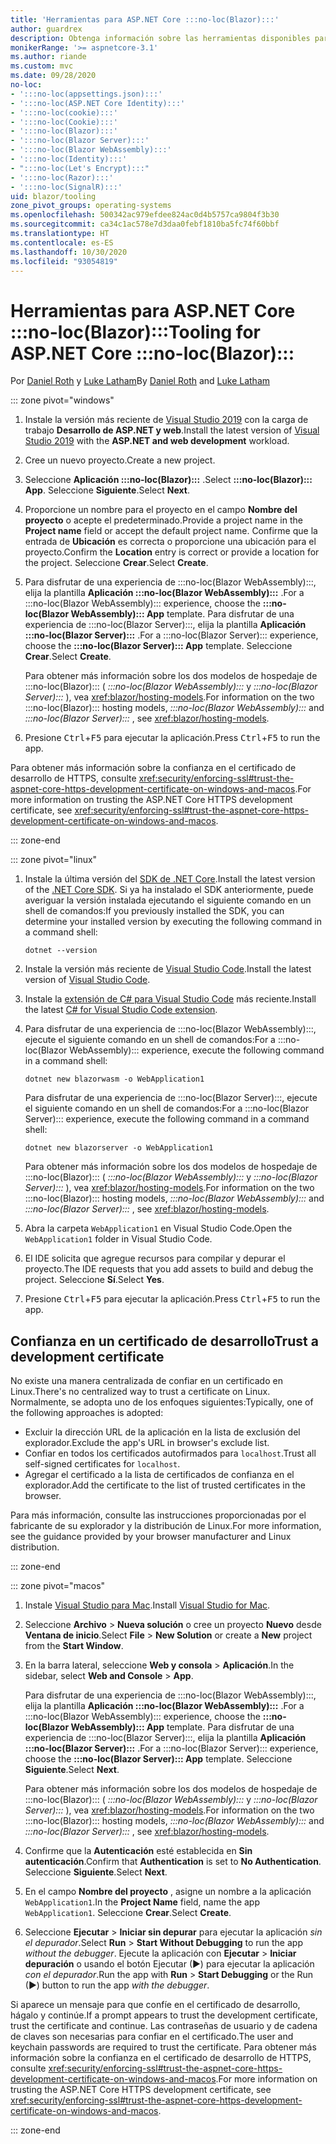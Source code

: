 ```yaml
---
title: 'Herramientas para ASP.NET Core :::no-loc(Blazor):::'
author: guardrex
description: Obtenga información sobre las herramientas disponibles para compilar aplicaciones de :::no-loc(Blazor):::.
monikerRange: '>= aspnetcore-3.1'
ms.author: riande
ms.custom: mvc
ms.date: 09/28/2020
no-loc:
- ':::no-loc(appsettings.json):::'
- ':::no-loc(ASP.NET Core Identity):::'
- ':::no-loc(cookie):::'
- ':::no-loc(Cookie):::'
- ':::no-loc(Blazor):::'
- ':::no-loc(Blazor Server):::'
- ':::no-loc(Blazor WebAssembly):::'
- ':::no-loc(Identity):::'
- ":::no-loc(Let's Encrypt):::"
- ':::no-loc(Razor):::'
- ':::no-loc(SignalR):::'
uid: blazor/tooling
zone_pivot_groups: operating-systems
ms.openlocfilehash: 500342ac979efdee824ac0d4b5757ca9804f3b30
ms.sourcegitcommit: ca34c1ac578e7d3daa0febf1810ba5fc74f60bbf
ms.translationtype: HT
ms.contentlocale: es-ES
ms.lasthandoff: 10/30/2020
ms.locfileid: "93054819"
---
```

# <a name="tooling-for-aspnet-core-no-locblazor"></a><span data-ttu-id="adf38-103">Herramientas para ASP.NET Core :::no-loc(Blazor):::</span><span class="sxs-lookup"><span data-stu-id="adf38-103">Tooling for ASP.NET Core :::no-loc(Blazor):::</span></span>

<span data-ttu-id="adf38-104">Por [Daniel Roth](https://github.com/danroth27) y [Luke Latham](https://github.com/guardrex)</span><span class="sxs-lookup"><span data-stu-id="adf38-104">By [Daniel Roth](https://github.com/danroth27) and [Luke Latham](https://github.com/guardrex)</span></span>

::: zone pivot="windows"

1. <span data-ttu-id="adf38-105">Instale la versión más reciente de [Visual Studio 2019](https://visualstudio.microsoft.com/downloads/) con la carga de trabajo **Desarrollo de ASP.NET y web**.</span><span class="sxs-lookup"><span data-stu-id="adf38-105">Install the latest version of [Visual Studio 2019](https://visualstudio.microsoft.com/downloads/) with the **ASP.NET and web development** workload.</span></span>

1. <span data-ttu-id="adf38-106">Cree un nuevo proyecto.</span><span class="sxs-lookup"><span data-stu-id="adf38-106">Create a new project.</span></span>

1. <span data-ttu-id="adf38-107">Seleccione **Aplicación :::no-loc(Blazor):::** .</span><span class="sxs-lookup"><span data-stu-id="adf38-107">Select **:::no-loc(Blazor)::: App**.</span></span> <span data-ttu-id="adf38-108">Seleccione **Siguiente**.</span><span class="sxs-lookup"><span data-stu-id="adf38-108">Select **Next**.</span></span>

1. <span data-ttu-id="adf38-109">Proporcione un nombre para el proyecto en el campo **Nombre del proyecto** o acepte el predeterminado.</span><span class="sxs-lookup"><span data-stu-id="adf38-109">Provide a project name in the **Project name** field or accept the default project name.</span></span> <span data-ttu-id="adf38-110">Confirme que la entrada de **Ubicación** es correcta o proporcione una ubicación para el proyecto.</span><span class="sxs-lookup"><span data-stu-id="adf38-110">Confirm the **Location** entry is correct or provide a location for the project.</span></span> <span data-ttu-id="adf38-111">Seleccione **Crear**.</span><span class="sxs-lookup"><span data-stu-id="adf38-111">Select **Create**.</span></span>

1. <span data-ttu-id="adf38-112">Para disfrutar de una experiencia de :::no-loc(Blazor WebAssembly):::, elija la plantilla **Aplicación :::no-loc(Blazor WebAssembly):::** .</span><span class="sxs-lookup"><span data-stu-id="adf38-112">For a :::no-loc(Blazor WebAssembly)::: experience, choose the **:::no-loc(Blazor WebAssembly)::: App** template.</span></span> <span data-ttu-id="adf38-113">Para disfrutar de una experiencia de :::no-loc(Blazor Server):::, elija la plantilla **Aplicación :::no-loc(Blazor Server):::** .</span><span class="sxs-lookup"><span data-stu-id="adf38-113">For a :::no-loc(Blazor Server)::: experience, choose the **:::no-loc(Blazor Server)::: App** template.</span></span> <span data-ttu-id="adf38-114">Seleccione **Crear**.</span><span class="sxs-lookup"><span data-stu-id="adf38-114">Select **Create**.</span></span>

   <span data-ttu-id="adf38-115">Para obtener más información sobre los dos modelos de hospedaje de :::no-loc(Blazor)::: ( *:::no-loc(Blazor WebAssembly):::* y *:::no-loc(Blazor Server):::* ), vea <xref:blazor/hosting-models>.</span><span class="sxs-lookup"><span data-stu-id="adf38-115">For information on the two :::no-loc(Blazor)::: hosting models, *:::no-loc(Blazor WebAssembly):::* and *:::no-loc(Blazor Server):::* , see <xref:blazor/hosting-models>.</span></span>

1. <span data-ttu-id="adf38-116">Presione <kbd>Ctrl</kbd>+<kbd>F5</kbd> para ejecutar la aplicación.</span><span class="sxs-lookup"><span data-stu-id="adf38-116">Press <kbd>Ctrl</kbd>+<kbd>F5</kbd> to run the app.</span></span>

<span data-ttu-id="adf38-117">Para obtener más información sobre la confianza en el certificado de desarrollo de HTTPS, consulte <xref:security/enforcing-ssl#trust-the-aspnet-core-https-development-certificate-on-windows-and-macos>.</span><span class="sxs-lookup"><span data-stu-id="adf38-117">For more information on trusting the ASP.NET Core HTTPS development certificate, see <xref:security/enforcing-ssl#trust-the-aspnet-core-https-development-certificate-on-windows-and-macos>.</span></span>

::: zone-end

::: zone pivot="linux"

1. <span data-ttu-id="adf38-118">Instale la última versión del [SDK de .NET Core](https://dotnet.microsoft.com/download).</span><span class="sxs-lookup"><span data-stu-id="adf38-118">Install the latest version of the [.NET Core SDK](https://dotnet.microsoft.com/download).</span></span> <span data-ttu-id="adf38-119">Si ya ha instalado el SDK anteriormente, puede averiguar la versión instalada ejecutando el siguiente comando en un shell de comandos:</span><span class="sxs-lookup"><span data-stu-id="adf38-119">If you previously installed the SDK, you can determine your installed version by executing the following command in a command shell:</span></span>

   ```dotnetcli
   dotnet --version
   ```

1. <span data-ttu-id="adf38-120">Instale la versión más reciente de [Visual Studio Code](https://code.visualstudio.com).</span><span class="sxs-lookup"><span data-stu-id="adf38-120">Install the latest version of [Visual Studio Code](https://code.visualstudio.com).</span></span>

1. <span data-ttu-id="adf38-121">Instale la [extensión de C# para Visual Studio Code](https://marketplace.visualstudio.com/items?itemName=ms-dotnettools.csharp) más reciente.</span><span class="sxs-lookup"><span data-stu-id="adf38-121">Install the latest [C# for Visual Studio Code extension](https://marketplace.visualstudio.com/items?itemName=ms-dotnettools.csharp).</span></span>

1. <span data-ttu-id="adf38-122">Para disfrutar de una experiencia de :::no-loc(Blazor WebAssembly):::, ejecute el siguiente comando en un shell de comandos:</span><span class="sxs-lookup"><span data-stu-id="adf38-122">For a :::no-loc(Blazor WebAssembly)::: experience, execute the following command in a command shell:</span></span>

   ```dotnetcli
   dotnet new blazorwasm -o WebApplication1
   ```

   <span data-ttu-id="adf38-123">Para disfrutar de una experiencia de :::no-loc(Blazor Server):::, ejecute el siguiente comando en un shell de comandos:</span><span class="sxs-lookup"><span data-stu-id="adf38-123">For a :::no-loc(Blazor Server)::: experience, execute the following command in a command shell:</span></span>

   ```dotnetcli
   dotnet new blazorserver -o WebApplication1
   ```

   <span data-ttu-id="adf38-124">Para obtener más información sobre los dos modelos de hospedaje de :::no-loc(Blazor)::: ( *:::no-loc(Blazor WebAssembly):::* y *:::no-loc(Blazor Server):::* ), vea <xref:blazor/hosting-models>.</span><span class="sxs-lookup"><span data-stu-id="adf38-124">For information on the two :::no-loc(Blazor)::: hosting models, *:::no-loc(Blazor WebAssembly):::* and *:::no-loc(Blazor Server):::* , see <xref:blazor/hosting-models>.</span></span>

1. <span data-ttu-id="adf38-125">Abra la carpeta `WebApplication1` en Visual Studio Code.</span><span class="sxs-lookup"><span data-stu-id="adf38-125">Open the `WebApplication1` folder in Visual Studio Code.</span></span>

1. <span data-ttu-id="adf38-126">El IDE solicita que agregue recursos para compilar y depurar el proyecto.</span><span class="sxs-lookup"><span data-stu-id="adf38-126">The IDE requests that you add assets to build and debug the project.</span></span> <span data-ttu-id="adf38-127">Seleccione **Sí**.</span><span class="sxs-lookup"><span data-stu-id="adf38-127">Select **Yes**.</span></span>

1. <span data-ttu-id="adf38-128">Presione <kbd>Ctrl</kbd>+<kbd>F5</kbd> para ejecutar la aplicación.</span><span class="sxs-lookup"><span data-stu-id="adf38-128">Press <kbd>Ctrl</kbd>+<kbd>F5</kbd> to run the app.</span></span>

## <a name="trust-a-development-certificate"></a><span data-ttu-id="adf38-129">Confianza en un certificado de desarrollo</span><span class="sxs-lookup"><span data-stu-id="adf38-129">Trust a development certificate</span></span>

<span data-ttu-id="adf38-130">No existe una manera centralizada de confiar en un certificado en Linux.</span><span class="sxs-lookup"><span data-stu-id="adf38-130">There's no centralized way to trust a certificate on Linux.</span></span> <span data-ttu-id="adf38-131">Normalmente, se adopta uno de los enfoques siguientes:</span><span class="sxs-lookup"><span data-stu-id="adf38-131">Typically, one of the following approaches is adopted:</span></span>

* <span data-ttu-id="adf38-132">Excluir la dirección URL de la aplicación en la lista de exclusión del explorador.</span><span class="sxs-lookup"><span data-stu-id="adf38-132">Exclude the app's URL in browser's exclude list.</span></span>
* <span data-ttu-id="adf38-133">Confiar en todos los certificados autofirmados para `localhost`.</span><span class="sxs-lookup"><span data-stu-id="adf38-133">Trust all self-signed certificates for `localhost`.</span></span>
* <span data-ttu-id="adf38-134">Agregar el certificado a la lista de certificados de confianza en el explorador.</span><span class="sxs-lookup"><span data-stu-id="adf38-134">Add the certificate to the list of trusted certificates in the browser.</span></span>

<span data-ttu-id="adf38-135">Para más información, consulte las instrucciones proporcionadas por el fabricante de su explorador y la distribución de Linux.</span><span class="sxs-lookup"><span data-stu-id="adf38-135">For more information, see the guidance provided by your browser manufacturer and Linux distribution.</span></span>

::: zone-end

::: zone pivot="macos"

1. <span data-ttu-id="adf38-136">Instale [Visual Studio para Mac](https://visualstudio.microsoft.com/vs/mac/).</span><span class="sxs-lookup"><span data-stu-id="adf38-136">Install [Visual Studio for Mac](https://visualstudio.microsoft.com/vs/mac/).</span></span>

1. <span data-ttu-id="adf38-137">Seleccione **Archivo** > **Nueva solución** o cree un proyecto **Nuevo** desde **Ventana de inicio**.</span><span class="sxs-lookup"><span data-stu-id="adf38-137">Select **File** > **New Solution** or create a **New** project from the **Start Window**.</span></span>

1. <span data-ttu-id="adf38-138">En la barra lateral, seleccione **Web y consola** > **Aplicación**.</span><span class="sxs-lookup"><span data-stu-id="adf38-138">In the sidebar, select **Web and Console** > **App**.</span></span>

   <span data-ttu-id="adf38-139">Para disfrutar de una experiencia de :::no-loc(Blazor WebAssembly):::, elija la plantilla **Aplicación :::no-loc(Blazor WebAssembly):::** .</span><span class="sxs-lookup"><span data-stu-id="adf38-139">For a :::no-loc(Blazor WebAssembly)::: experience, choose the **:::no-loc(Blazor WebAssembly)::: App** template.</span></span> <span data-ttu-id="adf38-140">Para disfrutar de una experiencia de :::no-loc(Blazor Server):::, elija la plantilla **Aplicación :::no-loc(Blazor Server):::** .</span><span class="sxs-lookup"><span data-stu-id="adf38-140">For a :::no-loc(Blazor Server)::: experience, choose the **:::no-loc(Blazor Server)::: App** template.</span></span> <span data-ttu-id="adf38-141">Seleccione **Siguiente**.</span><span class="sxs-lookup"><span data-stu-id="adf38-141">Select **Next**.</span></span>

   <span data-ttu-id="adf38-142">Para obtener más información sobre los dos modelos de hospedaje de :::no-loc(Blazor)::: ( *:::no-loc(Blazor WebAssembly):::* y *:::no-loc(Blazor Server):::* ), vea <xref:blazor/hosting-models>.</span><span class="sxs-lookup"><span data-stu-id="adf38-142">For information on the two :::no-loc(Blazor)::: hosting models, *:::no-loc(Blazor WebAssembly):::* and *:::no-loc(Blazor Server):::* , see <xref:blazor/hosting-models>.</span></span>

1. <span data-ttu-id="adf38-143">Confirme que la **Autenticación** esté establecida en **Sin autenticación**.</span><span class="sxs-lookup"><span data-stu-id="adf38-143">Confirm that **Authentication** is set to **No Authentication**.</span></span> <span data-ttu-id="adf38-144">Seleccione **Siguiente**.</span><span class="sxs-lookup"><span data-stu-id="adf38-144">Select **Next**.</span></span>

1. <span data-ttu-id="adf38-145">En el campo **Nombre del proyecto** , asigne un nombre a la aplicación `WebApplication1`.</span><span class="sxs-lookup"><span data-stu-id="adf38-145">In the **Project Name** field, name the app `WebApplication1`.</span></span> <span data-ttu-id="adf38-146">Seleccione **Crear**.</span><span class="sxs-lookup"><span data-stu-id="adf38-146">Select **Create**.</span></span>

1. <span data-ttu-id="adf38-147">Seleccione **Ejecutar** > **Iniciar sin depurar** para ejecutar la aplicación *sin el depurador*.</span><span class="sxs-lookup"><span data-stu-id="adf38-147">Select **Run** > **Start Without Debugging** to run the app *without the debugger*.</span></span> <span data-ttu-id="adf38-148">Ejecute la aplicación con **Ejecutar** > **Iniciar depuración** o usando el botón Ejecutar (&#9654;) para ejecutar la aplicación *con el depurador*.</span><span class="sxs-lookup"><span data-stu-id="adf38-148">Run the app with **Run** > **Start Debugging** or the Run (&#9654;) button to run the app *with the debugger*.</span></span>

<span data-ttu-id="adf38-149">Si aparece un mensaje para que confíe en el certificado de desarrollo, hágalo y continúe.</span><span class="sxs-lookup"><span data-stu-id="adf38-149">If a prompt appears to trust the development certificate, trust the certificate and continue.</span></span> <span data-ttu-id="adf38-150">Las contraseñas de usuario y de cadena de claves son necesarias para confiar en el certificado.</span><span class="sxs-lookup"><span data-stu-id="adf38-150">The user and keychain passwords are required to trust the certificate.</span></span> <span data-ttu-id="adf38-151">Para obtener más información sobre la confianza en el certificado de desarrollo de HTTPS, consulte <xref:security/enforcing-ssl#trust-the-aspnet-core-https-development-certificate-on-windows-and-macos>.</span><span class="sxs-lookup"><span data-stu-id="adf38-151">For more information on trusting the ASP.NET Core HTTPS development certificate, see <xref:security/enforcing-ssl#trust-the-aspnet-core-https-development-certificate-on-windows-and-macos>.</span></span>

::: zone-end
